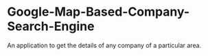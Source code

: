 # Google-Map-Based-Company-Search-Engine
An application to get the details of any company of a particular area.
